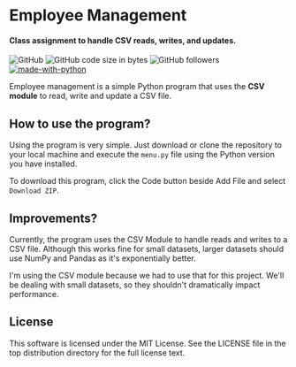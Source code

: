 # Employee Management
#### Class assignment to handle CSV reads, writes, and updates.
![GitHub](https://img.shields.io/github/license/lamergameryt/employee-management)
![GitHub code size in bytes](https://img.shields.io/github/languages/code-size/lamergameryt/employee-management)
![GitHub followers](https://img.shields.io/github/followers/lamergameryt?style=social) [![made-with-python](https://img.shields.io/badge/Made%20with-Python-1f425f.svg)](https://www.python.org/)

Employee management is a simple Python program that uses the **CSV module** to read, write and update a CSV file.

## How to use the program?
Using the program is very simple. Just download or clone the repository to your local machine and execute the `menu.py` file using the Python version you have installed.

To download this program, click the Code button beside Add File and select `Download ZIP`.

## Improvements?
Currently, the program uses the CSV Module to handle reads and writes to a CSV file. Although this works fine for small datasets, larger datasets should use NumPy and Pandas as it's exponentially better.

I'm using the CSV module because we had to use that for this project. We'll be dealing with small datasets, so they shouldn't dramatically impact performance. 

## License
This software is licensed under the MIT License. See the LICENSE file in the top distribution directory for the full
license text.
